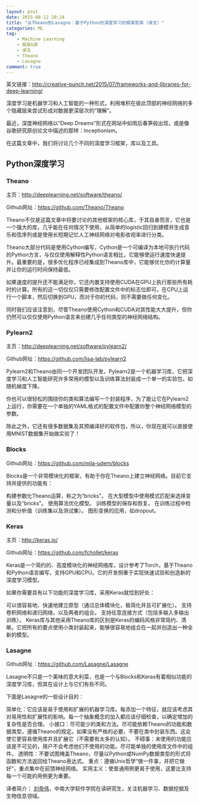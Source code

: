 ```yaml
---
layout: post
date: 2015-08-12 20:24
title: "从Theano到Lasagne：基于Python的深度学习的框架和库（译文）"
categories: ML
tag: 
	- Machine Learning
	- 框架&库
	- 译文
	- Theano
	- Lasagne
comment: true
---
```


英文链接：http://creative-punch.net/2015/07/frameworks-and-libraries-for-deep-learning/

深度学习是机器学习和人工智能的一种形式，利用堆积在彼此顶部的神经网络的多个隐藏层来尝试形成对数据更深层次的“理解”。

最近，深度神经网络以“Deep Dreams”形式在网站中如雨后春笋般出现，或是像谷歌研究原创论文中描述的那样：Inceptionism。

在这篇文章中，我们将讨论几个不同的深度学习框架，库以及工具。

<!--more-->

## Python深度学习

### Theano

主页：http://deeplearning.net/software/theano/

Github网址：https://github.com/Theano/Theano

Theano不仅是这篇文章中将要讨论的其他框架的核心库，于其自身而言，它也是一个强大的库，几乎能在任何情况下使用，从简单的logistic回归到建模并生成音乐和弦序列或是使用长短期记忆人工神经网络对电影收视率进行分类。

Theano大部分代码是使用Cython编写，Cython是一个可编译为本地可执行代码的Python方言，与仅仅使用解释性Python语言相比，它能够使运行速度快速提升。最重要的是，很多优化程序已经集成到Theano库中，它能够优化你的计算量并让你的运行时间保持最低。

如果速度的提升还不能满足你，它还内置支持使用CUDA在GPU上执行那些所有耗时的计算。所有的这一切仅仅只需要修改配置文件中的标志位即可。在CPU上运行一个脚本，然后切换到GPU，而对于你的代码，则不需要做任何变化。

同时我们应该注意到，尽管Theano使用Cython和CUDA对其性能大大提升，但你仍然可以仅仅使用Python语言来创建几乎任何类型的神经网络结构。

### Pylearn2

主页：http://deeplearning.net/software/pylearn2/

Github网址：https://github.com/lisa-lab/pylearn2

Pylearn2和Theano由同一个开发团队开发，Pylearn2是一个机器学习库，它把深度学习和人工智能研究许多常用的模型以及训练算法封装成一个单一的实验包，如随机梯度下降。

你也可以很轻松的围绕你的类和算法编写一个封装程序，为了能让它在Pylearn2上运行，你需要在一个单独的YAML格式的配置文件中配置你整个神经网络模型的参数。

除此之外，它还有很多数据集及其预编译好的软件包，所以，你现在就可以直接使用MNIST数据集开始做实验了！


### Blocks

Github网址：https://github.com/mila-udem/blocks

Blocks是一个非常模块化的框架，有助于你在Theano上建立神经网络。目前它支持并提供的功能有：

构建参数化Theano运算，称之为“bricks”。
在大型模型中使用模式匹配来选择变量以及“bricks”。
使用算法优化模型。
训练模型的保存和恢复。
在训练过程中检测和分析值（训练集以及测试集）。
图形变换的应用，如dropout。



### Keras

主页：http://keras.io/

Github网址：https://github.com/fchollet/keras

Keras是一个简约的、高度模块化的神经网络库，设计参考了Torch，基于Theano和Python语言编写，支持GPU和CPU。它的开发侧重于实现快速试验和创造新的深度学习模型。

如果你需要具有以下功能的深度学习库，采用Keras就恰到好处：

可以很容易地、快速地建立原型（通过总体模块化，极简化并且可扩展化）。
支持卷积网络和递归网络，以及两者的组合。
支持任意连接方式（包括多输入多输出训练）。
Keras库与其他采用Theano库的区别是Keras的编码风格非常简约、清晰。它把所有的要点使用小类封装起来，能够很容易地组合在一起并创造出一种全新的模型。


### Lasagne

Github网址：https://github.com/Lasagne/Lasagne

Lasagne不只是一个美味的意大利菜，也是一个与Blocks和Keras有着相似功能的深度学习库，但其在设计上与它们有些不同。

下面是Lasagne的一些设计目的：

简单化：它应该是易于使用和扩展的机器学习库。每添加一个特征，就应该考虑其对易用性和扩展性的影响。每一个抽象概念的加入都应该仔细检查，以确定增加的复杂性是否合理。
小接口：尽可能少的类和方法。尽可能依赖Theano的功能和数据类型，遵循Theano的规定。如果没有严格的必要，不要在类中封装东西。这会使它更容易使用库并且扩展它（不需要有太多的认知）。
不碍事：未使用的功能应该是不可见的，用户不会考虑他们不使用的功能。尽可能单独的使用库文件中的组件。
透明性：不要试图掩盖Theano，尽量以Python或NumPy数据类型的形式将函数和方法返回给Theano表达式。
重点：遵循Unix哲学“做一件事，并把它做好”，重点集中在前馈神经网络。
实用主义：使普通用例更易于使用，这要比支持每一个可能的用例更为重要。


译者简介： [刘帝伟](https://csuldw.github.io)，中南大学软件学院在读研究生，关注机器学习、数据挖掘及生物信息领域。

